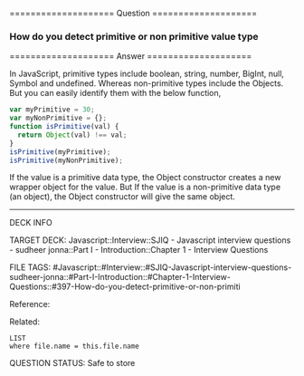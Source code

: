 ==================== Question ====================  

### How do you detect primitive or non primitive value type  

==================== Answer ====================  

In JavaScript, primitive types include boolean, string, number, BigInt, null,
Symbol and undefined. Whereas non-primitive types include the Objects. But you
can easily identify them with the below function,

```javascript
var myPrimitive = 30;
var myNonPrimitive = {};
function isPrimitive(val) {
  return Object(val) !== val;
}
isPrimitive(myPrimitive);
isPrimitive(myNonPrimitive);
```

If the value is a primitive data type, the Object constructor creates a new
wrapper object for the value. But If the value is a non-primitive data type (an
object), the Object constructor will give the same object.

---

DECK INFO

TARGET DECK: Javascript::Interview::SJIQ - Javascript interview questions -
sudheer jonna::Part I - Introduction::Chapter 1 - Interview Questions

FILE TAGS:
#Javascript::#Interview::#SJIQ-Javascript-interview-questions-sudheer-jonna::#Part-I-Introduction::#Chapter-1-Interview-Questions::#397-How-do-you-detect-primitive-or-non-primiti

Reference:

Related:

```dataview
LIST
where file.name = this.file.name
```

QUESTION STATUS: Safe to store
